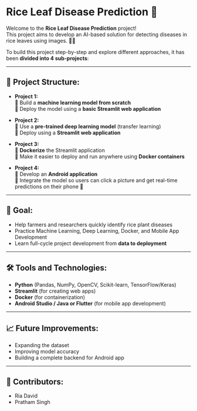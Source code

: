# Rice Leaf Disease Prediction 🌾

Welcome to the **Rice Leaf Disease Prediction** project!  
This project aims to develop an AI-based solution for detecting diseases in rice leaves using images. 🌱✨

To build this project step-by-step and explore different approaches, it has been **divided into 4 sub-projects**:

---

## 📂 Project Structure:

- **Project 1:**  
  🔹 Build a **machine learning model from scratch**  
  🔹 Deploy the model using a **basic Streamlit web application**  

- **Project 2:**  
  🔹 Use a **pre-trained deep learning model** (transfer learning)  
  🔹 Deploy using a **Streamlit web application**  

- **Project 3:**  
  🔹 **Dockerize** the Streamlit application  
  🔹 Make it easier to deploy and run anywhere using **Docker containers**  

- **Project 4:**  
  🔹 Develop an **Android application**  
  🔹 Integrate the model so users can click a picture and get real-time predictions on their phone 📱  

---

## 🚀 Goal:

- Help farmers and researchers quickly identify rice plant diseases
- Practice Machine Learning, Deep Learning, Docker, and Mobile App Development
- Learn full-cycle project development from **data to deployment**

---

## 🛠️ Tools and Technologies:

- **Python** (Pandas, NumPy, OpenCV, Scikit-learn, TensorFlow/Keras)
- **Streamlit** (for creating web apps)
- **Docker** (for containerization)
- **Android Studio / Java or Flutter** (for mobile app development)

---

## 📈 Future Improvements:

- Expanding the dataset  
- Improving model accuracy  
- Building a complete backend for Android app

---

## 🤝 Contributors:
 - Ria David
 - Pratham Singh
